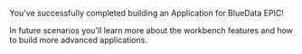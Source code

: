 You've successfully completed building an Application for BlueData EPIC!

In future scenarios you'll learn more about the workbench features and how to
build more advanced applications.
